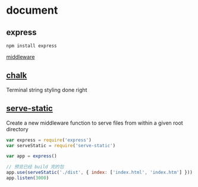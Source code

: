 # document

## express

```shell
npm install express
```

[middleware](http://expressjs.com/en/resources/middleware)

## [chalk](https://github.com/chalk/chalk)

Terminal string styling done right

## [serve-static](https://github.com/expressjs/serve-static)

Create a new middleware function to serve files from within a given root directory

```js
var express = require('express')
var serveStatic = require('serve-static')

var app = express()

// 预览已经 build 完的包
app.use(serveStatic('./dist', { index: ['index.html', 'index.htm'] }))
app.listen(3000)
```
